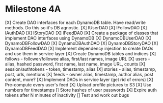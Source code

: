 # Milestone 4A
[X] Create DAO interfaces for each DynamoDB table. Have read/write methods. Do this so it's DB agnostic.
    [X] IUserDAO
    [X] IFollowDAO
    [X] IAuthDAO
    [X] IStoryDAO
    [X] IFeedDAO
[X] Create a package of classes that implement DAO interfaces using DynamoDB
    [X] DynamoDBUserDAO
    [X] DynamoDBFollowDAO
    [X] DynamoDBAuthDAO
    [X] DynamoDBStoryDAO
    [X] DynamoDBFeedDAO
[X] Implement dependency injection to create DAOs and use them in service layer
[X] Create DynamoDB tables and indices
    [X] follows - follower/followee alias, first/last names, image URL
    [X] users - alias, hashed password, first name, last name, image URL, counts
    [X] session/authtokens - token, timestamp, alias
    [X] stories - alias, timestamp, post, urls, mentions
    [X] feeds - owner alias, timestamp, author alias, post content, more?
[X] Implement DAOs in service layer (get rid of errors)
[X] Pre-compute every user's feed
[X] Upload profile pictures to S3
[X] Use numbers for timestamps
[] Store hashes of user passwords
[X] Expire auth tokens after N minutes of inactivity
[] Test and work out bugs